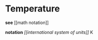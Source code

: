 # Temperature

**see** [[math notation]]

**notation** _[[international system of units]]_ $\text{K}$
